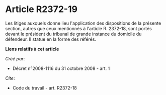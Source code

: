 # Article R2372-19

Les litiges auxquels donne lieu l'application des dispositions de la présente section, autres que ceux mentionnés à l'article
R. 2372-18, sont portés devant le président du tribunal de grande instance du domicile du défendeur. Il statue en la forme
des référés.

**Liens relatifs à cet article**

_Créé par_:

  - Décret n°2008-1116 du 31 octobre 2008 - art. 1

_Cite_:

  - Code du travail - art. R2372-18

